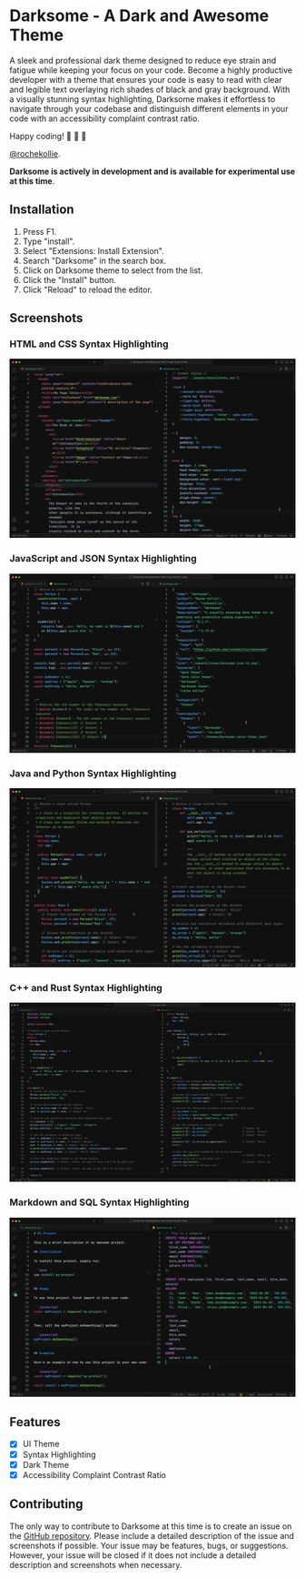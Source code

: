 # Darksome - A Dark and Awesome Theme

A sleek and professional dark theme designed to reduce eye strain and fatigue while keeping your focus on your code. Become a highly productive developer with a theme that ensures your code is easy to read with clear and legible text overlaying rich shades of black and gray background. With a visually stunning syntax highlighting, Darksome makes it effortless to navigate through your codebase and distinguish different elements in your code with an accessibility complaint contrast ratio.

Happy coding! 🎉 🎉 🎉

[@rochekollie](https://twitter.com/rochekollie).

**Darksome is actively in development and is available for experimental use at this time**.

## Installation

1. Press F1.
2. Type "install".
3. Select "Extensions: Install Extension".
4. Search "Darksome" in the search box.
5. Click on Darksome theme to select from the list.
6. Click the "Install" button.
7. Click "Reload" to reload the editor.

## Screenshots

### HTML and CSS Syntax Highlighting

![HTML and CSS Syntax Highlighting](./assets/images/html-and-css-syntax-highlighting.png)

### JavaScript and JSON Syntax Highlighting

![JavaScript and JSON Syntax Highlighting](./assets/images/javascript-and-json-syntax-highlighting.png)

### Java and Python Syntax Highlighting

![Java and Python Syntax Highlighting](./assets/images/java-and-python-syntax-highlighting.png)

### C++ and Rust Syntax Highlighting

![C++ and Rust Syntax Highlighting](./assets/images/cplusplus-and-rust-syntax-highlighting.png)

### Markdown and SQL Syntax Highlighting

![Markdown and SQL Syntax Highlighting](./assets/images/markdown-and-sql-syntax-highlighting.png)

## Features

- [x] UI Theme
- [x] Syntax Highlighting
- [x] Dark Theme
- [x] Accessibility Complaint Contrast Ratio

## Contributing

The only way to contribute to Darksome at this time is to create an issue on the [GitHub repository](https://github.com/rochekollie/darksome/issues). Please include a detailed description of the issue and screenshots if possible. Your issue may be features, bugs, or suggestions. However, your issue will
be closed if it does not include a detailed description and screenshots when necessary.
